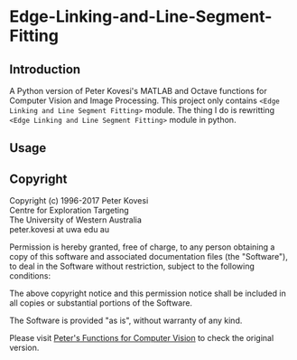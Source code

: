 # Edge-Linking-and-Line-Segment-Fitting

## Introduction
A Python version of Peter Kovesi's MATLAB and Octave functions for Computer Vision and Image Processing. This project only contains `<Edge Linking and Line Segment Fitting>` module. The thing I do is rewritting `<Edge Linking and Line Segment Fitting>` module in python.

## Usage

## Copyright
Copyright (c) 1996-2017 Peter Kovesi<br> 
Centre for Exploration Targeting<br> 
The University of Western Australia<br> 
peter.kovesi at uwa edu au<br> 

Permission is hereby granted, free of charge, to any person obtaining a copy
of this software and associated documentation files (the "Software"), to deal
in the Software without restriction, subject to the following conditions:

The above copyright notice and this permission notice shall be included in 
all copies or substantial portions of the Software.

The Software is provided "as is", without warranty of any kind.

Please visit [Peter's Functions for Computer Vision](https://www.peterkovesi.com/matlabfns/#edgelink) to check the original version.
